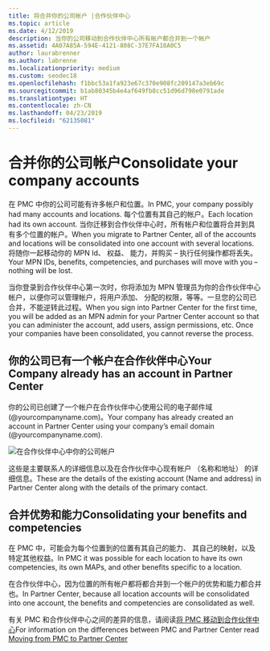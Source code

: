 ```yaml
---
title: 将合并你的公司帐户 |合作伙伴中心
ms.topic: article
ms.date: 4/12/2019
description: 当你的公司移动到合作伙伴中心所有帐户都合并到一个帐户
ms.assetid: 4A07A85A-594E-4121-808C-37E7FA18A0C5
author: laurabrenner
ms.author: labrenne
ms.localizationpriority: medium
ms.custom: seodec18
ms.openlocfilehash: f1bbc53a1fa923e67c370e908fc209147a3eb69c
ms.sourcegitcommit: b1ab80345b4e4af649fb8cc51d96d798e0791ade
ms.translationtype: HT
ms.contentlocale: zh-CN
ms.lasthandoff: 04/23/2019
ms.locfileid: "62135081"
---
```

# <a name="consolidate-your-company-accounts"></a><span data-ttu-id="b302b-103">合并你的公司帐户</span><span class="sxs-lookup"><span data-stu-id="b302b-103">Consolidate your company accounts</span></span>

<span data-ttu-id="b302b-104">在 PMC 中你的公司可能有许多帐户和位置。</span><span class="sxs-lookup"><span data-stu-id="b302b-104">In PMC, your company possibly had many accounts and locations.</span></span> <span data-ttu-id="b302b-105">每个位置有其自己的帐户。</span><span class="sxs-lookup"><span data-stu-id="b302b-105">Each location had its own account.</span></span> <span data-ttu-id="b302b-106">当你迁移到合作伙伴中心时，所有帐户和位置将合并到具有多个位置的帐户。</span><span class="sxs-lookup"><span data-stu-id="b302b-106">When you migrate to Partner Center, all of the accounts and locations will be consolidated into one account with several locations.</span></span> <span data-ttu-id="b302b-107">将随你一起移动你的 MPN Id、 权益、 能力，并购买 – 执行任何操作都将丢失。</span><span class="sxs-lookup"><span data-stu-id="b302b-107">Your MPN IDs, benefits, competencies, and purchases will move with you – nothing will be lost.</span></span> 

<span data-ttu-id="b302b-108">当你登录到合作伙伴中心第一次时，你将添加为 MPN 管理员为你的合作伙伴中心帐户，以便你可以管理帐户，将用户添加、 分配的权限，等等。一旦您的公司已合并，不能逆转此过程。</span><span class="sxs-lookup"><span data-stu-id="b302b-108">When you sign into Partner Center for the first time, you will be added as an MPN admin for your Partner Center account so that you can administer the account, add users, assign permissions, etc. Once your companies have been consolidated, you cannot reverse the process.</span></span>

## <a name="your-company-already-has-an-account-in-partner-center"></a><span data-ttu-id="b302b-109">你的公司已有一个帐户在合作伙伴中心</span><span class="sxs-lookup"><span data-stu-id="b302b-109">Your Company already has an account in Partner Center</span></span>

<span data-ttu-id="b302b-110">你的公司已创建了一个帐户在合作伙伴中心使用公司的电子邮件域 (@yourcompanyname.com)。</span><span class="sxs-lookup"><span data-stu-id="b302b-110">Your company has already created an account in Partner Center using your company’s email domain (@yourcompanyname.com).</span></span>

![在合作伙伴中心中你的公司帐户](images/company1.png)

<span data-ttu-id="b302b-112">这些是主要联系人的详细信息以及在合作伙伴中心现有帐户 （名称和地址） 的详细信息。</span><span class="sxs-lookup"><span data-stu-id="b302b-112">These are the  details of the existing account (Name and address) in Partner Center along with the details of the primary contact.</span></span> 

## <a name="consolidating-your-benefits-and-competencies"></a><span data-ttu-id="b302b-113">合并优势和能力</span><span class="sxs-lookup"><span data-stu-id="b302b-113">Consolidating your benefits and competencies</span></span>

<span data-ttu-id="b302b-114">在 PMC 中，可能会为每个位置到的位置有其自己的能力、 其自己的映射，以及特定其他权益。</span><span class="sxs-lookup"><span data-stu-id="b302b-114">In PMC it was possible for each location to have its own competencies, its own MAPs, and other benefits specific to a location.</span></span>

<span data-ttu-id="b302b-115">在合作伙伴中心，因为位置的所有帐户都将都合并到一个帐户的优势和能力都合并也。</span><span class="sxs-lookup"><span data-stu-id="b302b-115">In Partner Center, because all location accounts will be consolidated into one account, the benefits and competencies are consolidated as well.</span></span> 

<span data-ttu-id="b302b-116">有关 PMC 和合作伙伴中心之间的差异的信息，请阅读[将 PMC 移动到合作伙伴中心](pmc-to-partner-center.md)</span><span class="sxs-lookup"><span data-stu-id="b302b-116">For information on the differences between PMC and Partner Center read [Moving from PMC to Partner Center](pmc-to-partner-center.md)</span></span>